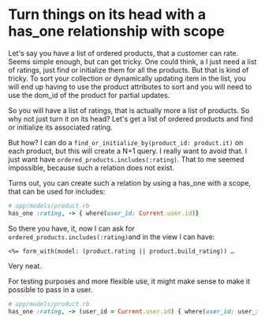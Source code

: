 # Turn things on its head with a has_one relationship with scope

Let's say you have a list of ordered products, that a customer can rate. Seems simple enough, but can get tricky.
One could think, a I just need a list of ratings, just find or initialize them for all the products. But that 
is kind of tricky. To sort your collection or dynamically updating item in the list, you will end up
having to use the product attributes to sort and you will need to use the dom_id of the product for partial updates.

So you will have a list of ratings, that is actually more a list of products. So why not just turn it on
its head? Let's get a list of ordered products and find or initialize its associated rating.

But how? I can do a `find_or_initialize_by(product_id: product.it)` on each product, but this will create a N+1 query. I really want
to avoid that. I just want have `ordered_products.includes(:rating)`. That to me seemed impossible, because such a relation
does not exist.

Turns out, you can create such a relation by using a has_one with a scope, that can be used for includes:

```ruby
# app/models/product.rb
has_one :rating, -> { where(user_id: Current.user.id)}
```

So there you have, it, now I can ask for `ordered_products.includes(:rating)`and in the view I can have:

```erb
<%= form_with(model: (product.rating || product.build_rating)) …
```

Very neat.

For testing purposes and more flexible use, it might make sense to make it possible to pass in a user.

```ruby
# app/models/product.rb
has_one :rating, -> (user_id = Current.user.id) { where(user_id: user_id)}
```
